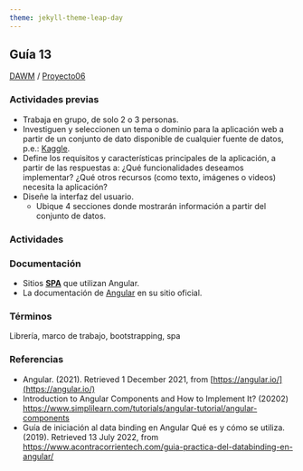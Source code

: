 ```yaml
---
theme: jekyll-theme-leap-day
---
```


## Guía 13

[DAWM](/DAWM/) / [Proyecto06](/DAWM/proyectos/2023/proyecto06)

### Actividades previas

* Trabaja en grupo, de solo 2 o 3 personas.
* Investiguen y seleccionen un tema o dominio para la aplicación web a partir de un conjunto de dato disponible de cualquier fuente de datos, p.e.: [Kaggle](https://www.kaggle.com/).
* Define los requisitos y características principales de la aplicación, a partir de las respuestas a: ¿Qué funcionalidades deseamos implementar? ¿Qué otros recursos (como texto, imágenes o videos) necesita la aplicación?
* Diseñe la interfaz del usuario. 
  - Ubique 4 secciones donde mostrarán información a partir del conjunto de datos.


### Actividades



### Documentación

* Sitios [**SPA**](https://davidjguru.medium.com/single-page-application-un-viaje-a-las-spa-a-trav%C3%A9s-de-angular-y-javascript-337a2d18532) que utilizan Angular.  
* La documentación de [Angular](https://angular.io/) en su sitio oficial.

### Términos

Librería, marco de trabajo, bootstrapping, spa

### Referencias

* Angular. (2021). Retrieved 1 December 2021, from [https://angular.io/](https://angular.io/)
* Introduction to Angular Components and How to Implement It? (20202) https://www.simplilearn.com/tutorials/angular-tutorial/angular-components
* Guía de iniciación al data binding en Angular Qué es y cómo se utiliza. (2019). Retrieved 13 July 2022, from https://www.acontracorrientech.com/guia-practica-del-databinding-en-angular/